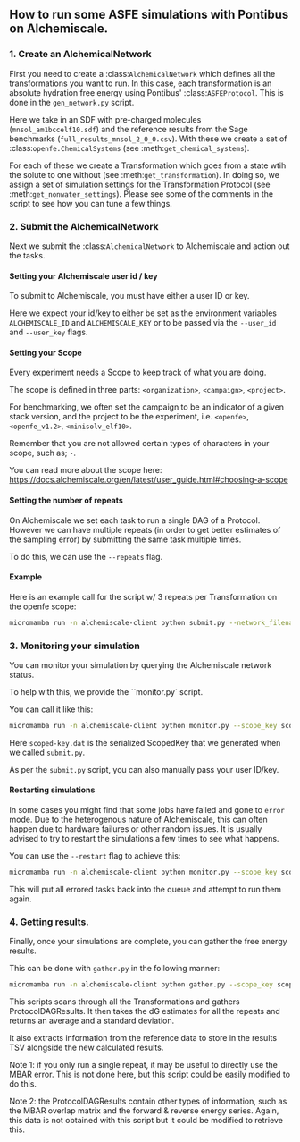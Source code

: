 ## How to run some ASFE simulations with Pontibus on Alchemiscale.

### 1. Create an AlchemicalNetwork

First you need to create a :class:`AlchemicalNetwork` which defines all the transformations
you want to run. In this case, each transformation is an absolute hydration free energy using
Pontibus' :class:`ASFEProtocol`. This is done in the `gen_network.py` script.

Here we take in an SDF with pre-charged molecules (`mnsol_am1bccelf10.sdf`) and 
the reference results from the Sage benchmarks (`full_results_mnsol_2_0_0.csv`).
With these we create a set of :class:`openfe.ChemicalSystems` (see :meth:`get_chemical_systems`).

For each of these we create a Transformation which goes from a state wtih the solute to one without
(see :meth:`get_transformation`). In doing so, we assign a set of simulation settings for the
Transformation Protocol (see :meth:`get_nonwater_settings`). Please see some of the comments in the
script to see how you can tune a few things.

### 2. Submit the AlchemicalNetwork

Next we submit the :class:`AlchemicalNetwork` to Alchemiscale and action out the tasks.

#### Setting your Alchemiscale user id / key

To submit to Alchemiscale, you must have either a user ID or key.

Here we expect your id/key to either be set as the environment variables `ALCHEMISCALE_ID`
and `ALCHEMISCALE_KEY` or to be passed via the ``--user_id`` and ``--user_key`` flags.

#### Setting your Scope

Every experiment needs a Scope to keep track of what you are doing.

The scope is defined in three parts: `<organization>`, `<campaign>`, `<project>`.

For benchmarking, we often set the campaign to be an indicator of a given stack version,
and the project to be the experiment, i.e. `<openfe>`, `<openfe_v1.2>`, `<minisolv_elf10>`.

Remember that you are not allowed certain types of characters in your scope, such as; `-`.

You can read more about the scope here: https://docs.alchemiscale.org/en/latest/user_guide.html#choosing-a-scope

#### Setting the number of repeats

On Alchemiscale we set each task to run a single DAG of a Protocol. However we can
have multiple repeats (in order to get better estimates of the sampling error) by
submitting the same task multiple times.

To do this, we can use the ``--repeats`` flag.


#### Example

Here is an example call for the script w/ 3 repeats per Transformation on the openfe scope:

```bash
micromamba run -n alchemiscale-client python submit.py --network_filename alchemical_network.json --org_scope "openff" --scope_name_campaign "openff_2_0_0" --scope_name_project "minisolv" --repeats 3
```

### 3. Monitoring your simulation

You can monitor your simulation by querying the Alchemiscale network status.

To help with this, we provide the ``monitor.py` script.

You can call it like this:

```bash
micromamba run -n alchemiscale-client python monitor.py --scope_key scoped-key.dat
```

Here ``scoped-key.dat`` is the serialized ScopedKey that we generated when we
called ``submit.py``.

As per the ``submit.py`` script, you can also manually pass your user ID/key.

#### Restarting simulations

In some cases you might find that some jobs have failed and gone to ``error`` mode.
Due to the heterogenous nature of Alchemiscale, this can often happen due to hardware
failures or other random issues. It is usually advised to try to restart the simulations
a few times to see what happens.

You can use the ``--restart`` flag to achieve this:

```bash
micromamba run -n alchemiscale-client python monitor.py --scope_key scoped-key.dat --restart
```

This will put all errored tasks back into the queue and attempt to run them again.


### 4. Getting results.

Finally, once your simulations are complete, you can gather the free energy results.

This can be done with ``gather.py`` in the following manner:

```bash
micromamba run -n alchemiscale-client python gather.py --scope_key scoped-key.dat --reference_data full_results_mnsol_2_0_0.csv --output_file results.dat
```

This scripts scans through all the Transformations and gathers ProtocolDAGResults.
It then takes the dG estimates for all the repeats and returns an average and a standard deviation.

It also extracts information from the reference data to store in the results TSV alongside the new calculated results.

Note 1: if you only run a single repeat, it may be useful to directly use the MBAR error. This
is not done here, but this script could be easily modified to do this.

Note 2: the ProtocolDAGResults contain other types of information, such as the MBAR overlap matrix
and the forward & reverse energy series. Again, this data is not obtained with this script but
it could be modified to retrieve this.

